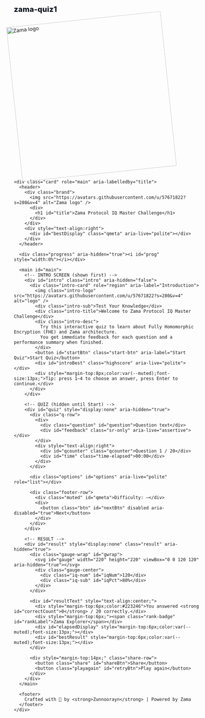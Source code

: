 # zama-quiz1<!doctype html>
<html lang="en">
<head>
<meta charset="utf-8" />
<meta name="viewport" content="width=device-width,initial-scale=1" />
<title>Zama Protocol IQ Master Challenge</title>
<meta name="description" content="Zama Protocol IQ Master Challenge — interactive quiz about FHE and Zama architecture." />
<link rel="icon" href="data:," />
<style>
  :root{
    --zama-yellow:#FFD700;
    --soft-bg-start:#fffdf7;
    --soft-bg-end:#fff9ea;
    --card:#ffffff;
    --muted: #6b7280;
    --accent-shadow: 0 12px 30px rgba(255,183,6,0.12);
    --success: #10b981;
    --danger: #ef4444;
    --focus: rgba(99,102,241,0.24);
  }

  html,body{height:100%;margin:0;font-family:Inter, ui-sans-serif, system-ui, -apple-system, "Segoe UI", Roboto, "Helvetica Neue", Arial;color:#0b1220;background: linear-gradient(180deg, var(--soft-bg-start) 0%, var(--soft-bg-end) 100%);}

  body{
    display:flex; align-items:center; justify-content:center; padding:28px;
  }

  .wrap{width:100%;max-width:980px; position:relative; z-index:2;}
  .card{
    background: linear-gradient(180deg, rgba(255,255,255,0.95), rgba(255,255,255,0.92));
    border-radius:18px; padding:26px; box-shadow: var(--accent-shadow); border:1px solid rgba(0,0,0,0.04);
  }

  header{display:flex; align-items:center; justify-content:space-between; gap:16px;}
  .brand{display:flex; align-items:center; gap:14px;}
  .brand img{width:56px;height:56px;border-radius:10px;object-fit:cover;border:1px solid rgba(0,0,0,0.04)}
  h1{margin:0;font-size:20px;color:#0b1220;font-weight:800;letter-spacing:0.2px;}

  .progress{height:8px;background:rgba(11,18,32,0.04);border-radius:999px;margin:18px 0;overflow:hidden;}
  .progress > i{display:block;height:100%;background:linear-gradient(90deg,var(--zama-yellow),#ffd94d); width:0%; transition:width .4s ease;}

  main .question{font-size:18px;margin:6px 0 8px 0; color:#0b1220; font-weight:700;}
  .q-row{display:flex; align-items:center; justify-content:space-between; gap:12px;}
  .qcounter{color:var(--muted); font-size:13px;}
  .qmeta{color:var(--muted); font-size:13px;}

  .options{display:grid; grid-template-columns:repeat(2,1fr); gap:12px; margin-top:8px;}
  .opt{
    background: #fffefc;
    border:1px solid rgba(11,18,32,0.06);
    padding:14px; border-radius:12px; display:flex; align-items:center; gap:12px; cursor:pointer;
    transition:all .14s ease; text-align:left; box-shadow: 0 4px 14px rgba(11,18,32,0.04);
    outline: none;
  }
  .opt:hover{transform:translateY(-4px); border-color: rgba(255,183,6,0.18);}
  .opt:focus{box-shadow: 0 0 0 6px var(--focus); transform:none;}
  .opt .bullet{width:20px;height:20px;border-radius:50%; border:2px solid var(--zama-yellow); flex-shrink:0; display:inline-block;}
  .opt.disabled{opacity:.52; pointer-events:none;}
  .opt.correct{background:linear-gradient(90deg,#e6ffef,#bff7da); border-color: rgba(16,185,129,0.22);}
  .opt.wrong{background:linear-gradient(90deg,#fff0f0,#ffdede); border-color: rgba(239,68,68,0.16);}
  .opt.revealed{opacity:1;}

  .footer-row{display:flex; align-items:center; justify-content:space-between; margin-top:18px;}
  .btn{
    background:var(--zama-yellow); color:#0b1220; padding:10px 16px; border-radius:999px; font-weight:800; border:none; cursor:pointer;
    box-shadow: 0 8px 24px rgba(255,183,6,0.12); transition:transform .12s ease;
  }
  .btn:active{transform:translateY(1px);}
  .muted{color:var(--muted);font-size:13px;}
  .result{display:flex; gap:28px; align-items:center; justify-content:center; flex-direction:column; padding:12px;}
  .gauge-wrap{position:relative; width:220px; height:220px;}
  svg{display:block;}
  .gauge-center{position:absolute; inset:0; display:flex; align-items:center; justify-content:center; flex-direction:column;}
  .iq-num{font-size:36px; font-weight:800; color:#0b1220; background:linear-gradient(90deg,#fff8d6,#ffd700); padding:8px 18px; border-radius:999px; box-shadow: 0 8px 20px rgba(0,0,0,0.06);}
  .iq-sub{color:#333; font-weight:700; margin-top:6px; font-size:12px;}
  .rank-badge{padding:8px 12px; background:#fff7e6; border-radius:999px; color:var(--zama-yellow); font-weight:800; border:1px solid rgba(255,183,6,0.12);}
  .share-row{display:flex; gap:10px; align-items:center;}
  .share{background:#1D9BF0; color:white; padding:10px 14px; border-radius:999px; font-weight:800; border:none; cursor:pointer;}
  .playagain{background:transparent; color:#0b1220; padding:10px 14px; border-radius:999px; border:1px solid rgba(11,18,32,0.06); cursor:pointer; font-weight:700;}

  footer{margin-top:12px; text-align:center; color:var(--muted); font-size:13px;}

  .watermark{position:absolute; inset:0; display:flex; align-items:center; justify-content:center; pointer-events:none; z-index:0; opacity:0.04; filter: blur(6px);}
  .watermark img{width:420px;height:420px;object-fit:contain; transform:rotate(-6deg);}

  .particles{position:fixed; inset:0; z-index:0; pointer-events:none; overflow:hidden;}
  .particle{position:absolute;border-radius:50%; filter: blur(14px); opacity:.45; mix-blend-mode:screen;}

  /* Intro styles */
  .intro {
    display:flex;
    align-items:center;
    justify-content:center;
    padding:28px 12px;
  }
  .intro-card{
    width:100%;
    max-width:720px;
    background: linear-gradient(180deg,#ffffff,#fbfbfe);
    padding:36px;
    border-radius:14px;
    text-align:center;
    box-shadow: 0 10px 30px rgba(11,18,32,0.06);
    border:1px solid rgba(11,18,32,0.03);
  }
  .intro-logo{width:56px;height:56px;margin:0 auto 8px;display:block;}
  .intro-sub{color:var(--muted); font-size:13px; margin-bottom:10px;}
  .intro-title{font-size:22px;margin:8px 0 8px 0;font-weight:800;}
  .intro-desc{color:#374151; margin:10px 0 18px 0; font-size:14px; line-height:1.4;}
  .start-btn{
    background:linear-gradient(90deg,#667eea,#9f7aea);
    color:#fff; padding:10px 20px; border-radius:999px; border:none; cursor:pointer; font-weight:800;
    box-shadow: 0 8px 24px rgba(99,102,241,0.12);
  }
  .highscore{color:var(--muted); font-size:13px; margin-top:8px;}

  /* small helpers */
  .sr-only{position:absolute; width:1px; height:1px; padding:0; margin:-1px; overflow:hidden; clip:rect(0,0,0,0); border:0; white-space:nowrap;}
  .time-elapsed{color:var(--muted); font-size:13px;}

  @media (max-width:720px){
    .options{grid-template-columns:1fr;}
    .brand img{width:42px;height:42px;}
    .watermark img{width:320px;height:320px;}
    .gauge-wrap{width:180px;height:180px;}
    .iq-num{font-size:30px;}
    .intro-card{padding:22px;}
  }
</style>
</head>
<body>
  <div class="particles" aria-hidden="true">
    <div class="particle" style="width:260px;height:260px;left:4%;top:6%;background:radial-gradient(circle,#ffd70033,#ffd70000);animation:move 18s linear infinite;"></div>
    <div class="particle" style="width:180px;height:180px;left:72%;top:4%;background:radial-gradient(circle,#ffd70022,#ffd70000);animation:move 14s linear infinite;"></div>
    <div class="particle" style="width:220px;height:220px;left:42%;top:66%;background:radial-gradient(circle,#ffd7001a,#ffd70000);animation:move 20s linear infinite;"></div>
  </div>

  <div class="wrap">
    <div class="watermark"><img src="https://avatars.githubusercontent.com/u/57671822?s=280&v=4" alt="Zama logo" /></div>

    <div class="card" role="main" aria-labelledby="title">
      <header>
        <div class="brand">
          <img src="https://avatars.githubusercontent.com/u/57671822?s=280&v=4" alt="Zama logo" />
          <div>
            <h1 id="title">Zama Protocol IQ Master Challenge</h1>
          </div>
        </div>
        <div style="text-align:right">
          <div id="bestDisplay" class="qmeta" aria-live="polite"></div>
        </div>
      </header>

      <div class="progress" aria-hidden="true"><i id="prog" style="width:0%"></i></div>

      <main id="main">
        <!-- INTRO SCREEN (shown first) -->
        <div id="intro" class="intro" aria-hidden="false">
          <div class="intro-card" role="region" aria-label="Introduction">
            <img class="intro-logo" src="https://avatars.githubusercontent.com/u/57671822?s=280&v=4" alt="logo" />
            <div class="intro-sub">Test Your Knowledge</div>
            <div class="intro-title">Welcome to Zama Protocol IQ Master Challenge</div>
            <div class="intro-desc">
              Try this interactive quiz to learn about Fully Homomorphic Encryption (FHE) and Zama architecture.
              You get immediate feedback for each question and a performance summary when finished.
            </div>
            <button id="startBtn" class="start-btn" aria-label="Start Quiz">Start Quiz</button>
            <div id="introBest" class="highscore" aria-live="polite"></div>
            <div style="margin-top:8px;color:var(--muted);font-size:13px;">Tip: press 1–4 to choose an answer, press Enter to continue.</div>
          </div>
        </div>

        <!-- QUIZ (hidden until Start) -->
        <div id="quiz" style="display:none" aria-hidden="true">
          <div class="q-row">
            <div>
              <div class="question" id="question">Question text</div>
              <div id="feedback" class="sr-only" aria-live="assertive"></div>
            </div>
            <div style="text-align:right">
              <div id="qcounter" class="qcounter">Question 1 / 20</div>
              <div id="time" class="time-elapsed">00:00</div>
            </div>
          </div>

          <div class="options" id="options" aria-live="polite" role="list"></div>

          <div class="footer-row">
            <div class="muted" id="qmeta">Difficulty: —</div>
            <div>
              <button class="btn" id="nextBtn" disabled aria-disabled="true">Next</button>
            </div>
          </div>
        </div>

        <!-- RESULT -->
        <div id="result" style="display:none" class="result" aria-hidden="true">
          <div class="gauge-wrap" id="gwrap">
            <svg id="gauge" width="220" height="220" viewBox="0 0 120 120" aria-hidden="true"></svg>
            <div class="gauge-center">
              <div class="iq-num" id="iqNum">120</div>
              <div class="iq-sub" id="iqPct">80%</div>
            </div>
          </div>

          <div id="resultText" style="text-align:center;">
            <div style="margin-top:6px;color:#223246">You answered <strong id="correctCount">0</strong> / 20 correctly.</div>
            <div style="margin-top:6px;"><span class="rank-badge" id="rankLabel">Zama Explorer</span></div>
            <div id="elapsedDisplay" style="margin-top:6px;color:var(--muted);font-size:13px;"></div>
            <div id="bestResult" style="margin-top:6px;color:var(--muted);font-size:13px;"></div>
          </div>

          <div style="margin-top:14px;" class="share-row">
            <button class="share" id="shareBtn">Share</button>
            <button class="playagain" id="retryBtn">Play again</button>
          </div>
        </div>
      </main>

      <footer>
        Crafted with 💛 by <strong>Zunnoorayn</strong> | Powered by Zama
      </footer>
    </div>
  </div>

<script>
/* 20 questions (weights: easy=1, mid=2, expert=3) */
const QUESTIONS = [
  // Easy (1pt)
  {q:"What does FHE stand for?", o:["Fast Homomorphic Encryption","Fully Homomorphic Encryption","Functional Hidden Encryption","Finite Homomorphic Encoding"], a:1, pts:1},
  {q:"What primary problem does Zama Protocol address?", o:["Faster block finality","Confidential on-chain computation","Lower gas fees","Cross-chain swaps"], a:1, pts:1},
  {q:"Which language is commonly used for encrypted contracts in Zama stack?", o:["Rust","Solidity","Python","Go"], a:0, pts:1},
  {q:"Where should sensitive data be encrypted before interacting with Zama contracts?", o:["Encrypt locally client-side","Send plaintext then encrypt on-chain","Store on IPFS then send link","Use miner encryption"], a:0, pts:1},
  {q:"Which component orchestrates ciphertext flows and access control?", o:["Miner","Gateway","Wallet","Explorer"], a:1, pts:1},

  // Intermediate (2pts)
  {q:"Why use threshold KMS with FHE keys?", o:["Speed up FHE ops","Avoid single point of decryption control","Lower gas fees","Simplify UI"], a:1, pts:2},
  {q:"What is the role of a coprocessor?", o:["Mine encrypted transactions","Run/verify heavy FHE computations off-chain","Host frontend SDK","Act as a price oracle"], a:1, pts:2},
  {q:"Which example encrypted types are used in FHEVM?", o:["euint, eint, ebool, ebytes","privuint, secretint, lockbool","sealint, sealtx","crypt_uint, crypt_bool"], a:0, pts:2},
  {q:"How do encrypted contracts maintain composability?", o:["They cannot","Via host contracts & gateways that bridge ciphertext interactions","By revealing plaintext to other contracts","Only via centralized oracles"], a:1, pts:2},
  {q:"Common FHE trade-off important for design is:", o:["Lower security","Higher compute cost and latency","Incompatibility with EVM","Impossible verification"], a:1, pts:2},
  {q:"Before encrypting inputs clients need:", o:["Miner signatures","Public encryption parameters or keys from KMS","Plaintext signatures","A new token"], a:1, pts:2},
  {q:"What reduces gas cost for ciphertext logic?", o:["Storing plaintext on-chain","Batching operations and minimizing ciphertext size","Using larger ciphertexts","Decrypt on-chain"], a:1, pts:2},

  // Expert (3pts)
  {q:"Which verification method improves coprocessor trust?", o:["No verification required","Off-chain verifiable receipts + on-chain checks","Trust-only attestation","Single-signer proofs"], a:1, pts:3},
  {q:"Why use MPC in KMS design?", o:["Faster encryption","Split trust so no single party can decrypt","Replace FHE","Reduce ciphertext size"], a:1, pts:3},
  {q:"Key risk when bridging ciphertexts across chains is:", o:["Different token standards","Replay, key mismatch, and routing attacks","Faster finality","Block size"], a:1, pts:3},
  {q:"In a confidential auction built on Zama, which holds?", o:["All bids public","Bids encrypted until reveal or settlement","Winner cannot be verified","Bids stored plaintext"], a:1, pts:3},
  {q:"Which approach makes FHE practical in production?", o:["Do everything on-chain","Offload heavy compute to coprocessors and verify on-chain","Require all users to run FHE locally","Use huge ciphertexts without batching"], a:1, pts:3},
  {q:"Correct KMS security assumption:", o:["Single operator controls keys","Threshold of independent parties must collude to decrypt","Keys are public","KMS is unnecessary"], a:1, pts:3},
  {q:"End-to-end encrypted compute flow:", o:["User encrypts → Gateway routes → Coprocessor computes + returns ciphertext/receipt → On-chain result recorded → Client decrypts via KMS cooperation","User sends plaintext → Coprocessor encrypts → Miner validates","KMS does all compute","User posts keys"], a:0, pts:3},
  {q:"Practical optimization to lower ciphertext costs:", o:["Always use maximum precision","Pack small values into single ciphertexts and minimize rounds","Run many small separate ops","Decrypt frequently on-chain"], a:1, pts:3}
];

let index = 0, score = 0, points = 0, selected = null;
const totalQ = QUESTIONS.length, totalPts = QUESTIONS.reduce((s,q)=>s+q.pts,0);

/* UI refs */
const qEl = document.getElementById('question');
const optsEl = document.getElementById('options');
const progEl = document.getElementById('prog');
const qmetaEl = document.getElementById('qmeta');
const nextBtn = document.getElementById('nextBtn');
const resultBox = document.getElementById('result');
const quizBox = document.getElementById('quiz');
const gaugeSVG = document.getElementById('gauge');
const iqNum = document.getElementById('iqNum');
const iqPct = document.getElementById('iqPct');
const correctCountEl = document.getElementById('correctCount');
const rankLabelEl = document.getElementById('rankLabel');
const shareBtn = document.getElementById('shareBtn');
const retryBtn = document.getElementById('retryBtn');

const intro = document.getElementById('intro');
const startBtn = document.getElementById('startBtn');
const qcounter = document.getElementById('qcounter');
const feedbackEl = document.getElementById('feedback');
const timeEl = document.getElementById('time');
const bestDisplay = document.getElementById('bestDisplay');
const introBest = document.getElementById('introBest');
const elapsedDisplay = document.getElementById('elapsedDisplay');
const bestResult = document.getElementById('bestResult');

let startTime = null, elapsedTimer = null;

/* High score (localStorage) */
const LS_KEY = 'zama_quiz_best';
function loadBest(){
  try{
    const raw = localStorage.getItem(LS_KEY);
    if (!raw) return null;
    return JSON.parse(raw);
  }catch(e){ return null; }
}
function saveBest(obj){
  try{ localStorage.setItem(LS_KEY, JSON.stringify(obj)); }catch(e){}
}

/* format mm:ss */
function formatTime(ms){
  const s = Math.floor(ms/1000);
  const mm = String(Math.floor(s/60)).padStart(2,'0');
  const ss = String(s%60).padStart(2,'0');
  return `${mm}:${ss}`;
}

/* update live timer */
function startTimer(){
  startTime = Date.now();
  if (elapsedTimer) clearInterval(elapsedTimer);
  elapsedTimer = setInterval(()=>{
    const t = Date.now() - startTime;
    timeEl.innerText = formatTime(t);
  }, 500);
}
function stopTimer(){
  if (elapsedTimer) clearInterval(elapsedTimer);
  if (!startTime) return 0;
  const total = Date.now() - startTime;
  startTime = null;
  timeEl.innerText = '00:00';
  return total;
}

/* initial best display */
(function showBest(){
  const b = loadBest();
  if (b){
    bestDisplay.textContent = `Best: ${b.points} pts · ${b.pct}% · ${b.time}`;
    introBest.textContent = `Your best: ${b.points} pts — ${b.pct}% in ${b.time}`;
  } else {
    bestDisplay.textContent = '';
    introBest.textContent = '';
  }
})();

/* Render question */
function renderQuestion(){
  selected = null;
  nextBtn.disabled = true;
  nextBtn.setAttribute('aria-disabled','true');
  nextBtn.innerText = (index+1 < totalQ) ? 'Next' : 'Finish';
  const item = QUESTIONS[index];
  qEl.textContent = item.q;
  qmetaEl.textContent = `Difficulty: ${item.pts} pts`;
  qcounter.innerText = `Question ${index+1} / ${totalQ}`;
  optsEl.innerHTML = '';
  feedbackEl.textContent = '';

  item.o.forEach((opt, i) => {
    const btn = document.createElement('button');
    btn.className = 'opt';
    btn.type = 'button';
    btn.setAttribute('role','listitem');
    btn.setAttribute('data-index', i);
    btn.innerHTML = `<span class="bullet" aria-hidden="true"></span><span style="flex:1">${opt}</span>`;
    btn.onclick = () => handleSelect(i);
    btn.onkeydown = (e) => {
      // Ensure Enter/Space works on options
      if (e.key === 'Enter' || e.key === ' ') {
        e.preventDefault(); handleSelect(i);
      }
    };
    optsEl.appendChild(btn);
  });

  // progress bar (percent of questions completed)
  const percent = Math.round((index/totalQ)*100);
  progEl.style.width = percent + '%';
}

/* handle select (shows immediate feedback and reveals correct/wrong) */
function handleSelect(i){
  if (selected !== null) return; // prevent double select
  const item = QUESTIONS[index];
  selected = i;

  const children = Array.from(optsEl.children);
  children.forEach((c, idx) => {
    c.classList.add('disabled');
    c.setAttribute('aria-disabled','true');
    if (idx === i){
      // chosen
      if (idx === item.a){
        c.classList.add('correct');
        feedbackEl.textContent = 'Correct';
      } else {
        c.classList.add('wrong');
        feedbackEl.textContent = 'Incorrect';
      }
    }
    // reveal which one was correct
    if (idx === item.a){
      c.classList.add('correct','revealed');
      // if user chose correct, they'll already see it; if not, we still highlight
    }
  });

  // scoring only once per question
  if (i === item.a) { score++; points += item.pts; }
  nextBtn.disabled = false;
  nextBtn.setAttribute('aria-disabled','false');
  // announce for screen readers
  feedbackEl.setAttribute('aria-hidden','false');

  // update accessible label for options
  const chosen = children[i] ? children[i].innerText : '';
  const announce = (i === item.a) ? `Correct: ${chosen}` : `Wrong. Correct answer: ${children[item.a].innerText}`;
  feedbackEl.textContent = announce;
}

/* Start button behavior */
startBtn.addEventListener('click', startQuiz);
function startQuiz(){
  // hide intro, show quiz and start
  intro.style.display = 'none';
  quizBox.style.display = '';
  resultBox.style.display = 'none';
  index = 0; score = 0; points = 0; selected = null;
  progEl.style.width = '0%';
  timeEl.innerText = '00:00';
  renderQuestion();
  startTimer();
  window.scrollTo({top:0, behavior:'smooth'});
}

/* next */
nextBtn.addEventListener('click', ()=>{
  if (selected === null) return;
  if (index+1 < totalQ){
    index++; renderQuestion(); window.scrollTo({top:0, behavior:'smooth'});
  } else finishQuiz();
});

/* finish */
function finishQuiz(){
  quizBox.style.display = 'none';
  resultBox.style.display = 'flex';
  const elapsedMs = stopTimer();
  const elapsed = formatTime(elapsedMs);
  const pct = Math.round((points/totalPts)*100);
  const iq = Math.round((points/totalPts)*100 + 60); // 60..160 mapping
  iqNum.innerText = iq;
  iqPct.innerText = pct + '%';
  correctCountEl.innerText = score;
  elapsedDisplay.innerText = `Time: ${elapsed}`;
  let rank = 'Zama Explorer';
  if (points >= Math.round(totalPts*0.8)) rank = 'Zama Mastermind';
  else if (points >= Math.round(totalPts*0.5)) rank = 'FHE Apprentice';
  rankLabelEl.innerText = rank;
  renderGauge(pct);

  // save best result if better
  const best = loadBest();
  const cur = { points, pct, time: elapsed };
  if (!best || (points > best.points) || (points === best.points && elapsedMs < parseTime(best.time))){
    saveBest(cur);
    bestResult.textContent = 'New best score! 🎉';
  } else {
    bestResult.textContent = '';
  }
  // update best displays
  showBestNow();
}

/* helper parse mm:ss to ms */
function parseTime(mmss){
  if (!mmss) return Infinity;
  const parts = mmss.split(':').map(Number);
  if (parts.length!==2) return Infinity;
  return (parts[0]*60 + parts[1]) * 1000;
}

function showBestNow(){
  const b = loadBest();
  if (b){
    bestDisplay.textContent = `Best: ${b.points} pts · ${b.pct}% · ${b.time}`;
    introBest.textContent = `Your best: ${b.points} pts — ${b.pct}% in ${b.time}`;
    bestResult.textContent = `Best: ${b.points} pts · ${b.pct}% · ${b.time}`;
  } else {
    bestDisplay.textContent = '';
    introBest.textContent = '';
    bestResult.textContent = '';
  }
}

/* render speedometer arc */
function renderGauge(pct){
  const start = -120;
  const sweep = 240 * (pct/100);
  const bgPath = describeArc(60,60,36,start, start+240);
  const fgPath = describeArc(60,60,36,start, start+sweep);
  gaugeSVG.innerHTML = `
    <defs>
      <radialGradient id="g1" cx="50%" cy="30%">
        <stop offset="0%" stop-color="#fff8d6"/>
        <stop offset="60%" stop-color="#fff1a8"/>
        <stop offset="100%" stop-color="${getComputedStyle(document.documentElement).getPropertyValue('--zama-yellow') || '#FFD700'}"/>
      </radialGradient>
      <linearGradient id="arc" x1="0%" y1="0%" x2="100%" y2="0%">
        <stop offset="0%" stop-color="#fff8d6"/>
        <stop offset="100%" stop-color="${getComputedStyle(document.documentElement).getPropertyValue('--zama-yellow') || '#FFD700'}"/>
      </linearGradient>
      <filter id="glow" x="-50%" y="-50%" width="200%" height="200%">
        <feGaussianBlur stdDeviation="6" result="coloredBlur" />
        <feMerge><feMergeNode in="coloredBlur"/><feMergeNode in="SourceGraphic"/></feMerge>
      </filter>
    </defs>
    <path d="${bgPath}" fill="none" stroke="rgba(11,18,32,0.06)" stroke-width="6" stroke-linecap="round"></path>
    <path d="${fgPath}" fill="none" stroke="url(#arc)" stroke-width="6" stroke-linecap="round" filter="url(#glow)"></path>
    <circle cx="60" cy="60" r="36" fill="url(#g1)" opacity="0.12"></circle>
  `;
}

/* arc math helpers */
function polarToCartesian(cx,cy,r,angle){
  const a = (angle - 90) * Math.PI / 180.0;
  return { x: cx + r * Math.cos(a), y: cy + r * Math.sin(a) };
}
function describeArc(cx,cy,r,startAngle,endAngle){
  if (endAngle <= startAngle) return '';
  const start = polarToCartesian(cx,cy,r,endAngle);
  const end = polarToCartesian(cx,cy,r,startAngle);
  const largeArcFlag = endAngle - startAngle <= 180 ? '0' : '1';
  return `M ${start.x} ${start.y} A ${r} ${r} 0 ${largeArcFlag} 0 ${end.x} ${end.y}`;
}

/* share behavior (uses native share when available) */
shareBtn.addEventListener('click', ()=>{
  const iq = document.getElementById('iqNum').innerText;
  const scoreText = `${iq} IQ on the Zama Protocol Quiz`;
  const url = window.location.href;
  const text = `I scored ${iq} IQ on the Zama Protocol Quiz! Try it: ${url}`;
  if (navigator.share){
    navigator.share({ title: 'Zama Quiz', text: text, url: url }).catch(()=>{});
  } else {
    const encoded = encodeURIComponent(`${scoreText}\nTry it: ${url} #Zama #FHE`);
    window.open(`https://twitter.com/intent/tweet?text=${encoded}`,'_blank');
  }
});

/* retry: go back to intro so user can read intro again */
retryBtn.addEventListener('click', ()=>{
  index = 0; score = 0; points = 0; selected = null;
  quizBox.style.display = 'none';
  resultBox.style.display = 'none';
  intro.style.display = '';
  progEl.style.width = '0%';
});

/* keyboard shortcuts:
   - 1..4: choose option 1..4 (if shown)
   - Enter: Next (when enabled) or Start (on intro)
   - Space: Start when intro visible
*/
document.addEventListener('keydown', (e)=>{
  // If intro visible, Enter or Space starts
  const introVisible = intro && intro.style.display !== 'none';
  const quizVisible = quizBox && quizBox.style.display !== 'none';
  if (introVisible && (e.key === 'Enter' || e.key === ' ')){
    e.preventDefault(); startQuiz();
    return;
  }
  if (!quizVisible) return;

  // number keys
  if (/^[1-4]$/.test(e.key)){
    const num = Number(e.key) - 1;
    const opt = optsEl.children[num];
    if (opt && !opt.classList.contains('disabled')){
      e.preventDefault();
      opt.click();
    }
    return;
  }
  if (e.key === 'Enter'){
    if (!nextBtn.disabled){
      e.preventDefault();
      nextBtn.click();
    }
  }
});

/* initial state: show intro */
intro.style.display = '';
quizBox.style.display = 'none';
resultBox.style.display = 'none';

/* helper: animate particles (gentle) */
(function animateParticles(){
  const parts = document.querySelectorAll('.particle');
  parts.forEach((p,i)=>{
    const dur = 16 + i*4;
    p.animate([
      { transform:'translateY(0) translateX(0) scale(1)' },
      { transform:'translateY(-34px) translateX(18px) scale(1.06)' },
      { transform:'translateY(0) translateX(0) scale(1)' }
    ], { duration: dur*1000, iterations: Infinity, delay: i*400 });
  });
})();

/* helper: make intro accessible focus */
startBtn.addEventListener('keyup', (e)=>{
  if (e.key === 'Enter') startBtn.click();
});
startBtn.addEventListener('keypress', (e)=>{
  if (e.key === 'Enter') startBtn.click();
});

/* small accessibility: focus first option after render */
const origRenderQuestion = renderQuestion;
renderQuestion = function(){
  origRenderQuestion();
  // focus first option for keyboard users
  setTimeout(()=> {
    const first = optsEl.querySelector('.opt');
    if (first) first.focus();
  }, 60);
};
</script>
</body>
</html>
